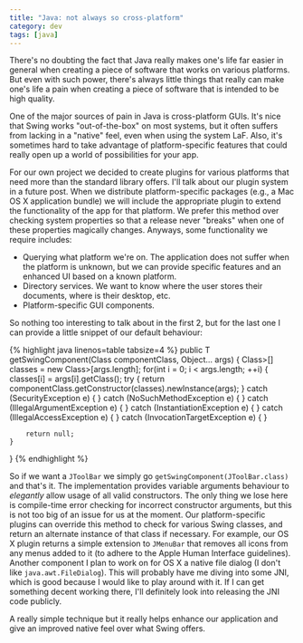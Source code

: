```yaml
---           
title: "Java: not always so cross-platform"
category: dev
tags: [java]
---
```


There's no doubting the fact that Java really makes one's life far easier in
general when creating a piece of software that works on various platforms. But
even with such power, there's always little things that really can make one's
life a pain when creating a piece of software that is intended to be high
quality.

One of the major sources of pain in Java is cross-platform GUIs. It's nice that
Swing works "out-of-the-box" on most systems, but it often suffers from lacking
in a "native" feel, even when using the system LaF. Also, it's sometimes hard
to take advantage of platform-specific features that could really open up a
world of possibilities for your app.

For our own project we decided to create plugins for various platforms that
need more than the standard library offers. I'll talk about our plugin system
in a future post. When we distribute platform-specific packages (e.g., a Mac OS
X application bundle) we will include the appropriate plugin to extend the
functionality of the app for that platform. We prefer this method over checking
system properties so that a release never "breaks" when one of these properties
magically changes. Anyways, some functionality we require includes:

* Querying what platform we're on. The application does not suffer when the
  platform is unknown, but we can provide specific features and an enhanced UI
  based on a known platform.
* Directory services. We want to know where the user stores their documents,
  where is their desktop, etc.
* Platform-specific GUI components.

So nothing too interesting to talk about in the first 2, but for the last one I
can provide a little snippet of our default behaviour:

{% highlight java linenos=table tabsize=4 %}
public T getSwingComponent(Class componentClass, Object... args) {
	Class>[] classes = new Class>[args.length];
	for(int i = 0; i < args.length; ++i) {
		classes[i] = args[i].getClass();
		try {
			return componentClass.getConstructor(classes).newInstance(args);
		} catch (SecurityException e) {
		} catch (NoSuchMethodException e) {
		} catch (IllegalArgumentException e) {
		} catch (InstantiationException e) {
		} catch (IllegalAccessException e) {
		} catch (InvocationTargetException e) {
		}

		return null;
	}
}
{% endhighlight %}

So if we want a `JToolBar` we simply go `getSwingComponent(JToolBar.class)` and
that's it. The implementation provides variable arguments behaviour to
_elegantly_ allow usage of all valid constructors. The only thing we lose here
is compile-time error checking for incorrect constructor arguments, but this is
not too big of an issue for us at the moment. Our platform-specific plugins can
override this method to check for various Swing classes, and return an
alternate instance of that class if necessary. For example, our OS X plugin
returns a simple extension to `JMenuBar` that removes all icons from any menus
added to it (to adhere to the Apple Human Interface guidelines). Another
component I plan to work on for OS X a native file dialog (I don't like
`java.awt.FileDialog`). This will probably have me diving into some JNI, which
is good because I would like to play around with it. If I can get something
decent working there, I'll definitely look into releasing the JNI code
publicly.

A really simple technique but it really helps enhance our application and give
an improved native feel over what Swing offers.
